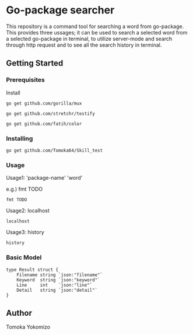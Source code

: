 # Go-package searcher

This repository is a command tool for searching a word from go-package. This provides three ussages; it can be used to search a selected word from a selected go-package in terminal, to utilize server-mode and search through http request and to see all the search history in terminal.


## Getting Started


### Prerequisites

Install

```
go get github.com/gorilla/mux
```
```
go get github.com/stretchr/testify
```
```
go get github.com/fatih/color
```
### Installing


```
go get github.com/Tomoka64/Skill_test
```
### Usage

Usage1: 'package-name' 'word' 

e.g.) fmt TODO
  
```
fmt TODO
```

Usage2: localhost

```
localhost
```

Usage3: history

```
history
```

### Basic Model

```
type Result struct {
	Filename string `json:"filename"`
	Keyword  string `json:"keyword"`
	Line     int    `json:"line"`
	Detail   string `json:"detail"`
}
```

## Author

Tomoka Yokomizo


